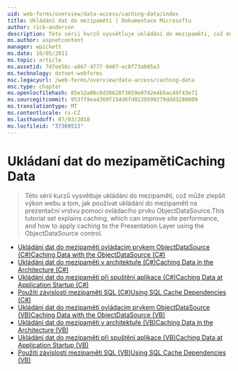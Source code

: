 ```yaml
---
uid: web-forms/overview/data-access/caching-data/index
title: Ukládání dat do mezipaměti | Dokumentace Microsoftu
author: rick-anderson
description: Této sérii kurzů vysvětluje ukládání do mezipaměti, což může zlepšit výkon webu a tom, jak používat ukládání do mezipaměti na prezentační vrstvu pomocí ovládacího prvku ObjectDataSource...
ms.author: aspnetcontent
manager: wpickett
ms.date: 10/05/2011
ms.topic: article
ms.assetid: 7d7ee56c-a867-4777-9407-ec8f73a605a3
ms.technology: dotnet-webforms
msc.legacyurl: /web-forms/overview/data-access/caching-data
msc.type: chapter
ms.openlocfilehash: 85e12a06c8d38620f3659e07d2e4b5ac49f43e71
ms.sourcegitcommit: 953ff9ea4369f154d6fd0239599279ddd3280009
ms.translationtype: MT
ms.contentlocale: cs-CZ
ms.lasthandoff: 07/03/2018
ms.locfileid: "37369513"
---
```

<a name="caching-data"></a><span data-ttu-id="0e0cd-103">Ukládaní dat do mezipaměti</span><span class="sxs-lookup"><span data-stu-id="0e0cd-103">Caching Data</span></span>
====================
> <span data-ttu-id="0e0cd-104">Této sérii kurzů vysvětluje ukládání do mezipaměti, což může zlepšit výkon webu a tom, jak používat ukládání do mezipaměti na prezentační vrstvu pomocí ovládacího prvku ObjectDataSource.</span><span class="sxs-lookup"><span data-stu-id="0e0cd-104">This tutorial set explains caching, which can improve site performance, and how to apply caching to the Presentation Layer using the ObjectDataSource control.</span></span>


- [<span data-ttu-id="0e0cd-105">Ukládání dat do mezipaměti ovládacím prvkem ObjectDataSource (C#)</span><span class="sxs-lookup"><span data-stu-id="0e0cd-105">Caching Data with the ObjectDataSource (C#)</span></span>](caching-data-with-the-objectdatasource-cs.md)
- [<span data-ttu-id="0e0cd-106">Ukládání dat do mezipaměti v architektuře (C#)</span><span class="sxs-lookup"><span data-stu-id="0e0cd-106">Caching Data in the Architecture (C#)</span></span>](caching-data-in-the-architecture-cs.md)
- [<span data-ttu-id="0e0cd-107">Ukládání dat do mezipaměti při spuštění aplikace (C#)</span><span class="sxs-lookup"><span data-stu-id="0e0cd-107">Caching Data at Application Startup (C#)</span></span>](caching-data-at-application-startup-cs.md)
- [<span data-ttu-id="0e0cd-108">Použití závislostí mezipaměti SQL (C#)</span><span class="sxs-lookup"><span data-stu-id="0e0cd-108">Using SQL Cache Dependencies (C#)</span></span>](using-sql-cache-dependencies-cs.md)
- [<span data-ttu-id="0e0cd-109">Ukládání dat do mezipaměti ovládacím prvkem ObjectDataSource (VB)</span><span class="sxs-lookup"><span data-stu-id="0e0cd-109">Caching Data with the ObjectDataSource (VB)</span></span>](caching-data-with-the-objectdatasource-vb.md)
- [<span data-ttu-id="0e0cd-110">Ukládání dat do mezipaměti v architektuře (VB)</span><span class="sxs-lookup"><span data-stu-id="0e0cd-110">Caching Data in the Architecture (VB)</span></span>](caching-data-in-the-architecture-vb.md)
- [<span data-ttu-id="0e0cd-111">Ukládání dat do mezipaměti při spuštění aplikace (VB)</span><span class="sxs-lookup"><span data-stu-id="0e0cd-111">Caching Data at Application Startup (VB)</span></span>](caching-data-at-application-startup-vb.md)
- [<span data-ttu-id="0e0cd-112">Použití závislostí mezipaměti SQL (VB)</span><span class="sxs-lookup"><span data-stu-id="0e0cd-112">Using SQL Cache Dependencies (VB)</span></span>](using-sql-cache-dependencies-vb.md)
